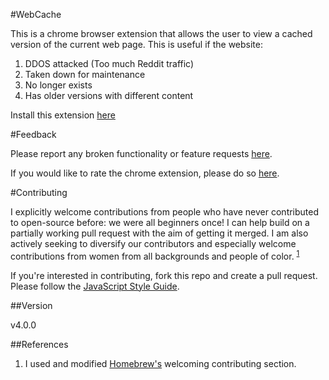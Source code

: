 #WebCache

This is a chrome browser extension that allows the user to view a cached version of the current web page.
This is useful if the website:

1. DDOS attacked (Too much Reddit traffic)
1. Taken down for maintenance
1. No longer exists
1. Has older versions with different content

Install this extension [here](https://chrome.google.com/webstore/detail/webcache/cmmlgikpahieigpcclckfmhnchdlfnjd)

#Feedback

Please report any broken functionality or feature requests [here](https://github.com/Dbz/WebCache/issues).

If you would like to rate the chrome extension, please do so [here](https://chrome.google.com/webstore/detail/webcache/cmmlgikpahieigpcclckfmhnchdlfnjd/reviews).


#Contributing

I explicitly welcome contributions from people who have never contributed to open-source before: we were all beginners once!
I can help build on a partially working pull request with the aim of getting it merged.
I am also actively seeking to diversify our contributors and especially welcome contributions from women from all backgrounds and people of color. <sup>[1](#References)</sup>

If you're interested in contributing, fork this repo and create a pull request.
Please follow the [JavaScript Style Guide](https://github.com/airbnb/javascript).

##Version

v4.0.0

##References

  1. I used and modified [Homebrew's](https://github.com/Homebrew/brew#contributing) welcoming contributing section.
